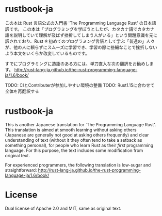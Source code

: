 # rustbook-ja
この本は Rust 言語公式の入門書 'The Programming Language Rust' の日本語訳です。
この本は「プログラミングを学ぼうとしたが、カタカナ語でカタカナ語を説明していて理解が及ばず挫折してしまう人がいる」という問題意識を元に訳されており、Rust を初めてのプログラミング言語として学ぶ「普通の」人々が、他の人に頼らずにスムーズに学習でき、学習の際に些細なことで挫折しないよう本文をいくらか改変しているものです。

すでにプログラミングに造詣のある方には、単刀直入な次の翻訳をお勧めします。
http://rust-lang-ja.github.io/the-rust-programming-language-ja/1.6/book/

TODO: CIとContributerが参加しやすい環境の整備
TODO: Rust1.15に合わせて全体を再翻訳する

# rustbook-ja
This is another Japanese translation for 'The Programming Language Rust'.
This translation is aimed at smooth learning without asking others (Japanese are generally not good at asking others frequently) and clear understanding of text (without it they often tend to take a setback as something personal), for people who learn Rust as their *first* programming language. For this purpose, the text includes some modification from original text.

For experienced programmers, the following translation is low-sugar and straightforward:
http://rust-lang-ja.github.io/the-rust-programming-language-ja/1.6/book/

# License
Dual license of Apache 2.0 and MIT, same as original text.